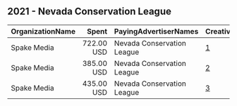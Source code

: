 ## 2021 - Nevada Conservation League 
|OrganizationName|Spent|PayingAdvertiserNames|CreativeUrls|Impressions|Genders|AgeBrackets|CountryCodes|BillingAddresses|CandidateBallotInformation|
|:---|---:|:---|:---|---:|:---|:---|:---|:---|:---|
|Spake Media|722.00 USD|Nevada Conservation League|[1](https://www.snap.com/political-ads/asset/d0508d1f0fce69e885b651c8feed48d27f47f760d27aaea33d8c0a03efb0a7c0?mediaType=jpg)|135,343||18+|united states|CA||
|Spake Media|385.00 USD|Nevada Conservation League|[2](https://www.snap.com/political-ads/asset/7ab60b55cf70c8f36bd9d78d24de20191a040ce721e38ab24cca2c758357ba10?mediaType=jpg)|70,303||18+|united states|CA||
|Spake Media|435.00 USD|Nevada Conservation League|[3](https://www.snap.com/political-ads/asset/38acac9035eb40356df2c85ba42df933e18eb3412de35705956f1f42d17b32c2?mediaType=jpg)|61,319||18+|united states|CA||
